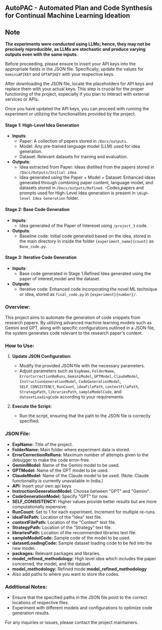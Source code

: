 ## AutoPAC - Automated Plan and Code Synthesis for Continual Machine Learning Ideation


## Note ##
**The experiments were conducted using LLMs; hence, they may not be precisely reproducible, as LLMs are stochastic and produce varying outputs even with the same inputs**.

Before proceeding, please ensure to insert your API keys into the appropriate fields in the JSON file. Specifically, update the values for `GeminiAPIKEY` and `GPTAPIKEY` with your respective keys.

After downloading the JSON file, locate the placeholders for API keys and replace them with your actual keys. This step is crucial for the proper functioning of the project, especially if you plan to interact with external services or APIs.

Once you have updated the API keys, you can proceed with running the experiment or utilizing the functionalities provided by the project.


#### Stage 1: High-Level Idea Generation
- **Inputs**: 
  - Paper: A collection of papers stored in `/Docs/outputs`.
  - Model: Any pre-trained language model (LLM) used for idea generation.
  - Dataset: Relevant datasets for training and evaluation.
- **Outputs**:
  - Idea extracted from Paper: Ideas distilled from the papers stored in `/Docs/Outputs/Initial idea`.
  - Idea generated using the Paper + Model + Dataset: Enhanced ideas generated through combining paper content, language model, and datasets stored in `/Docs/outputs/Refined`.
  -Codes,papers and prompts used for High-Level Idea generation is present in `\High-level Idea Generation` folder.

#### Stage 2: Base Code Generation
- **Inputs**:
  - Idea generated of the Paper of Intereset using `/project_3` code.
- **Outputs**:
  - Baseline code: Initial code generated based on the idea, stored in the main directory in inside the folder `{experiment_name}{count}` as `Base_code.py`.

#### Stage 3: Iterative Code Generation
- **Inputs**:
  - Base code generated in Stage 1.Refined Idea generated using the paper of interest,model and the dataset.
- **Outputs**:
  - Iterative code: Enhanced code incorporating the novel ML technique or idea, stored as `final_code.py` in `{experiment}{number}/`.


### Overview:

This project aims to automate the generation of code snippets from research papers. By utilizing advanced machine learning models such as Gemini and GPT, along with specific configurations outlined in a JSON file, the system generates code relevant to the research paper's content.

### How to Use:

1. **Update JSON Configuration:**
   - Modify the provided JSON file with the necessary parameters.
   - Adjust parameters such as `ExpName`, `FolderName`, `ErrorCorrectionReRuns`, `GeminiModel`, `GPTModel`, `ClaudeModel`, `InstructionGenerationModel`, `CodeGenerationModel`, `SELF_CONSISTENCY`, `RunCount`, `ideaFilePath`, `contextFilePath`, `StrategyPath`, `librariesPath`, `sampleModelCode`, and `datasetLoadingCode` according to your requirements.

2. **Execute the Script:**
   - Run the script, ensuring that the path to the JSON file is correctly specified.

### JSON File:

- **ExpName:** Title of the project.
- **FolderName:** Main folder where experiment data is stored.
- **ErrorCorrectionReRuns:** Maximum number of attempts given to the debugger to make the code error-free.
- **GeminiModel:** Name of the Gemini model to be used.
- **GPTModel:** Name of the GPT model to be used.
- **ClaudeModel:** Name of the Claude model to be used. (Note: Claude functionality is currently unavailable in India.)
- **API:** Insert your own api keys
- **InstructionGenerationModel:** Choose between "GPT" and "Gemini".
- **CodeGenerationModel:** Specify "GPT" for now.
- **SELF_CONSISTENCY:** Higher values provide better results but are more computationally expensive.
- **RunCount:** Set to 1 for each experiment. Increment for multiple re-runs.
- **ideaFilePath:** Location of the "idea" text file.
- **contextFilePath:** Location of the "Context" text file.
- **StrategyPath:** Location of the "Strategy" text file.
- **librariesPath:** Location of the recommended libraries text file.
- **sampleModelCode:** Sample code of the model to be used.
- **datasetLoadingCode:** Sample dataset loading code to be fed into the new model.
- **packages:** Relevant packages and libraries.
- **model_refined_methodology:** High level idea which includes the paper concerned, the model, and the dataset.
- **model_methodology:** Refined mode **model_refined_methodology** 
- Also add paths to where you want to store the codes.


### Additional Notes:

- Ensure that the specified paths in the JSON file point to the correct locations of respective files.
- Experiment with different models and configurations to optimize code generation results.

For any inquiries or issues, please contact the project maintainers.
